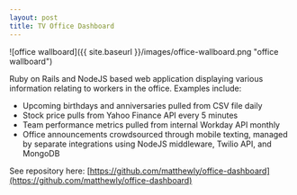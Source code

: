 ```yaml
---
layout: post
title: TV Office Dashboard
---
```


![office wallboard]({{ site.baseurl }}/images/office-wallboard.png "office wallboard")

Ruby on Rails and NodeJS based web application displaying various information relating to workers in the office. Examples include:

- Upcoming birthdays and anniversaries pulled from CSV file daily
- Stock price pulls from Yahoo Finance API every 5 minutes
- Team performance metrics pulled from internal Workday API monthly
- Office announcements crowdsourced through mobile texting, managed by separate integrations using NodeJS middleware, Twilio API, and MongoDB

See repository here: [https://github.com/matthewly/office-dashboard](https://github.com/matthewly/office-dashboard)



